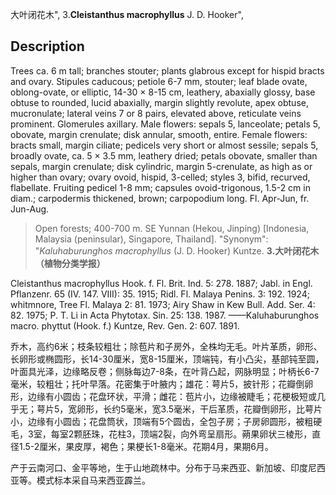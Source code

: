 大叶闭花木",
3.**Cleistanthus macrophyllus** J. D. Hooker",

## Description
Trees ca. 6 m tall; branches stouter; plants glabrous except for hispid bracts and ovary. Stipules caducous; petiole 6-7 mm, stouter; leaf blade ovate, oblong-ovate, or elliptic, 14-30 × 8-15 cm, leathery, abaxially glossy, base obtuse to rounded, lucid abaxially, margin slightly revolute, apex obtuse, mucronulate; lateral veins 7 or 8 pairs, elevated above, reticulate veins prominent. Glomerules axillary. Male flowers: sepals 5, lanceolate; petals 5, obovate, margin crenulate; disk annular, smooth, entire. Female flowers: bracts small, margin ciliate; pedicels very short or almost sessile; sepals 5, broadly ovate, ca. 5 × 3.5 mm, leathery dried; petals obovate, smaller than sepals, margin crenulate; disk cylindric, margin 5-crenulate, as high as or higher than ovary; ovary ovoid, hispid, 3-celled; styles 3, bifid, recurved, flabellate. Fruiting pedicel 1-8 mm; capsules ovoid-trigonous, 1.5-2 cm in diam.; carpodermis thickened, brown; carpopodium long. Fl. Apr-Jun, fr. Jun-Aug.

> Open forests; 400-700 m. SE Yunnan (Hekou, Jinping) [Indonesia, Malaysia (peninsular), Singapore, Thailand].
  "Synonym": "*Kaluhaburunghos macrophyllus* (J. D. Hooker) Kuntze.
**3.大叶闭花木（植物分类学报）**

Cleistanthus macrophyllus Hook. f. Fl. Brit. Ind. 5: 278. 1887; Jabl. in Engl. Pflanzenr. 65 (IV. 147. VIII): 35. 1915; Ridl. Fl. Malaya Penins. 3: 192. 1924; whitmnore, Tree Fl. Malaya 2: 81. 1973; Airy Shaw in Kew Bull. Add. Ser. 4: 82. 1975; P. T. Li in Acta Phytotax. Sin. 25: 138. 1987. ——Kaluhaburunghos macro. phyttut (Hook. f.) Kuntze, Rev. Gen. 2: 607. 1891.

乔木，高约6米；枝条较粗壮；除苞片和子房外，全株均无毛。叶片革质，卵形、长卵形或椭圆形，长14-30厘米，宽8-15厘米，顶端钝，有小凸尖，基部钝至圆，叶面具光泽，边缘略反卷；侧脉每边7-8条，在叶背凸起，网脉明显；叶柄长6-7毫米，较粗壮；托叶早落。花密集于叶腋内；雄花：萼片5，披针形；花瓣倒卵形，边缘有小圆齿；花盘环状，平滑；雌花：苞片小，边缘被睫毛；花梗极短或几乎无；萼片5，宽卵形，长约5毫米，宽3.5毫米，干后革质，花瓣倒卵形，比萼片小，边缘有小圆齿；花盘筒状，顶端有5个圆齿，全包子房；子房卵圆形，被粗硬毛，3室，每室2颗胚珠，花柱3，顶端2裂，向外弯呈扇形。蒴果卵状三棱形，直径1.5-2厘米，果皮厚，褐色；果梗长1-8毫米。花期4月，果期6月。

产于云南河口、金平等地，生于山地疏林中。分布于马来西亚、新加坡、印度尼西亚等。模式标本采自马来西亚霹兰。
